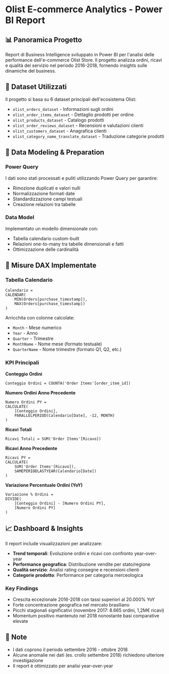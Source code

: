 # Olist E-commerce Analytics - Power BI Report

## 📊 Panoramica Progetto

Report di Business Intelligence sviluppato in Power BI per l'analisi delle performance dell'e-commerce Olist Store. Il progetto analizza ordini, ricavi e qualità del servizio nel periodo 2016-2018, fornendo insights sulle dinamiche del business.

## 📁 Dataset Utilizzati

Il progetto si basa su 6 dataset principali dell'ecosistema Olist:

- `olist_orders_dataset` - Informazioni sugli ordini
- `olist_order_items_dataset` - Dettaglio prodotti per ordine
- `olist_products_dataset` - Catalogo prodotti
- `olist_order_reviews_dataset` - Recensioni e valutazioni clienti
- `olist_customers_dataset` - Anagrafica clienti
- `olist_category_name_translate_dataset` - Traduzione categorie prodotti

## 🔧 Data Modeling & Preparation

### Power Query
I dati sono stati processati e puliti utilizzando Power Query per garantire:
- Rimozione duplicati e valori nulli
- Normalizzazione formati date
- Standardizzazione campi testuali
- Creazione relazioni tra tabelle

### Data Model
Implementato un modello dimensionale con:
- Tabella calendario custom-built
- Relazioni one-to-many tra tabelle dimensionali e fatti
- Ottimizzazione delle cardinalità

## 📐 Misure DAX Implementate

### Tabella Calendario
```dax
Calendario = 
CALENDAR(
    MIN(Orders[purchase_timestamp]),
    MAX(Orders[purchase_timestamp])
)
```

Arricchita con colonne calcolate:
- `Month` - Mese numerico
- `Year` - Anno
- `Quarter` - Trimestre
- `MonthName` - Nome mese (formato testuale)
- `QuarterName` - Nome trimestre (formato Q1, Q2, etc.)

### KPI Principali

**Conteggio Ordini**
```dax
Conteggio Ordini = COUNTA('Order Items'[order_item_id])
```

**Numero Ordini Anno Precedente**
```dax
Numero Ordini PY = 
CALCULATE(
    [Conteggio Ordini], 
    PARALLELPERIOD(Calendario[Date], -12, MONTH)
)
```

**Ricavi Totali**
```dax
Ricavi Totali = SUM('Order Items'[Ricavo])
```

**Ricavi Anno Precedente**
```dax
Ricavi PY = 
CALCULATE(
    SUM('Order Items'[Ricavo]), 
    SAMEPERIODLASTYEAR(Calendario[Date])
)
```

**Variazione Percentuale Ordini (YoY)**
```dax
Variazione % Ordini = 
DIVIDE(
    [Conteggio Ordini] - [Numero Ordini PY],
    [Numero Ordini PY]
)
```

## 📈 Dashboard & Insights

Il report include visualizzazioni per analizzare:

- **Trend temporali**: Evoluzione ordini e ricavi con confronto year-over-year
- **Performance geografica**: Distribuzione vendite per stato/regione
- **Qualità servizio**: Analisi rating consegne e recensioni clienti
- **Categorie prodotto**: Performance per categoria merceologica

### Key Findings

- Crescita eccezionale 2016-2018 con tassi superiori al 20.000% YoY
- Forte concentrazione geografica nel mercato brasiliano
- Picchi stagionali significativi (novembre 2017: 8.665 ordini, 1,2M€ ricavi)
- Momentum positivo mantenuto nel 2018 nonostante basi comparative elevate

## 📝 Note

- I dati coprono il periodo settembre 2016 - ottobre 2018
- Alcune anomalie nei dati (es. crollo settembre 2018) richiedono ulteriore investigazione
- Il report è ottimizzato per analisi year-over-year
